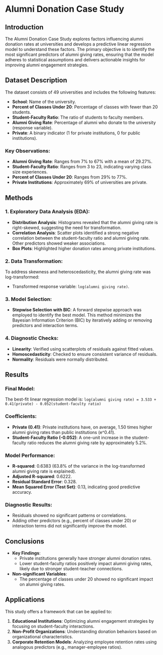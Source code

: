 # Alumni Donation Case Study

## Introduction
The Alumni Donation Case Study explores factors influencing alumni donation rates at universities and develops a predictive linear regression model to understand these factors. The primary objective is to identify the most significant predictors of alumni giving rates, ensuring that the model adheres to statistical assumptions and delivers actionable insights for improving alumni engagement strategies.

## Dataset Description
The dataset consists of 49 universities and includes the following features:

- **School**: Name of the university.
- **Percent of Classes Under 20**: Percentage of classes with fewer than 20 students.
- **Student-Faculty Ratio**: The ratio of students to faculty members.
- **Alumni Giving Rate**: Percentage of alumni who donate to the university (response variable).
- **Private**: A binary indicator (1 for private institutions, 0 for public institutions).

### Key Observations:
- **Alumni Giving Rate**: Ranges from 7% to 67% with a mean of 29.27%.
- **Student-Faculty Ratio**: Ranges from 3 to 23, indicating varying class size experiences.
- **Percent of Classes Under 20**: Ranges from 29% to 77%.
- **Private Institutions**: Approximately 69% of universities are private.

## Methods
### 1. Exploratory Data Analysis (EDA):
- **Distribution Analysis**: Histograms revealed that the alumni giving rate is right-skewed, suggesting the need for transformation.
- **Correlation Analysis**: Scatter plots identified a strong negative correlation between the student-faculty ratio and alumni giving rate. Other predictors showed weaker associations.
- **Box Plots**: Highlighted higher donation rates among private institutions.

### 2. Data Transformation:
To address skewness and heteroscedasticity, the alumni giving rate was log-transformed:
- Transformed response variable: `log(alumni giving rate)`.

### 3. Model Selection:
- **Stepwise Selection with BIC**: A forward stepwise approach was employed to identify the best model. This method minimizes the Bayesian Information Criterion (BIC) by iteratively adding or removing predictors and interaction terms.

### 4. Diagnostic Checks:
- **Linearity**: Verified using scatterplots of residuals against fitted values.
- **Homoscedasticity**: Checked to ensure consistent variance of residuals.
- **Normality**: Residuals were normally distributed.

## Results
### Final Model:
The best-fit linear regression model is:
`log(alumni giving rate) = 3.533 + 0.41(private) - 0.052(student-faculty ratio)`


### Coefficients:
- **Private (0.41)**: Private institutions have, on average, 1.50 times higher alumni giving rates than public institutions (e^0.41).
- **Student-Faculty Ratio (-0.052)**: A one-unit increase in the student-faculty ratio reduces the alumni giving rate by approximately 5.2%.

### Model Performance:
- **R-squared**: 0.6383 (63.8% of the variance in the log-transformed alumni giving rate is explained).
- **Adjusted R-squared**: 0.6222.
- **Residual Standard Error**: 0.328.
- **Mean Squared Error (Test Set)**: 0.13, indicating good predictive accuracy.

### Diagnostic Results:
- Residuals showed no significant patterns or correlations.
- Adding other predictors (e.g., percent of classes under 20) or interaction terms did not significantly improve the model.

## Conclusions
- **Key Findings**:
  - Private institutions generally have stronger alumni donation rates.
  - Lower student-faculty ratios positively impact alumni giving rates, likely due to stronger student-teacher connections.
- **Non-significant Variables**:
  - The percentage of classes under 20 showed no significant impact on alumni giving rates.

## Applications
This study offers a framework that can be applied to:
1. **Educational Institutions**: Optimizing alumni engagement strategies by focusing on student-faculty interactions.
2. **Non-Profit Organizations**: Understanding donation behaviors based on organizational characteristics.
3. **Corporate Retention Models**: Analyzing employee retention rates using analogous predictors (e.g., manager-employee ratios).

